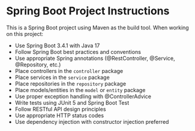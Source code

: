 <!-- Use this file to provide workspace-specific custom instructions to Copilot. For more details, visit https://code.visualstudio.com/docs/copilot/copilot-customization#_use-a-githubcopilotinstructionsmd-file -->

# Spring Boot Project Instructions

This is a Spring Boot project using Maven as the build tool. When working on this project:

- Use Spring Boot 3.4.1 with Java 17
- Follow Spring Boot best practices and conventions
- Use appropriate Spring annotations (@RestController, @Service, @Repository, etc.)
- Place controllers in the `controller` package
- Place services in the `service` package  
- Place repositories in the `repository` package
- Place models/entities in the `model` or `entity` package
- Use proper exception handling with @ControllerAdvice
- Write tests using JUnit 5 and Spring Boot Test
- Follow RESTful API design principles
- Use appropriate HTTP status codes
- Use dependency injection with constructor injection preferred
